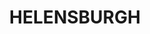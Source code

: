 ---
lastmod: '2025-04-06T06:05:20+00:00'
latitude: -34.230944
layout: suburb
longitude: 150.969679
postcode: '2508'
state: NSW
title: HELENSBURGH
url: /nsw/helensburgh/
---